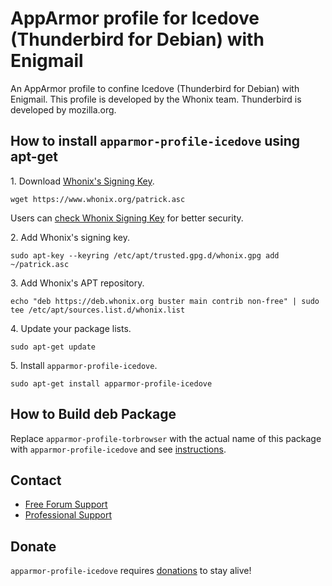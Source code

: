 # AppArmor profile for Icedove (Thunderbird for Debian) with Enigmail #

An AppArmor profile to confine Icedove (Thunderbird for Debian) with Enigmail.
This profile is developed by the Whonix team. Thunderbird is developed by
mozilla.org.
## How to install `apparmor-profile-icedove` using apt-get ##

1\. Download [Whonix's Signing Key]().

```
wget https://www.whonix.org/patrick.asc
```

Users can [check Whonix Signing Key](https://www.whonix.org/wiki/Whonix_Signing_Key) for better security.

2\. Add Whonix's signing key.

```
sudo apt-key --keyring /etc/apt/trusted.gpg.d/whonix.gpg add ~/patrick.asc
```

3\. Add Whonix's APT repository.

```
echo "deb https://deb.whonix.org buster main contrib non-free" | sudo tee /etc/apt/sources.list.d/whonix.list
```

4\. Update your package lists.

```
sudo apt-get update
```

5\. Install `apparmor-profile-icedove`.

```
sudo apt-get install apparmor-profile-icedove
```

## How to Build deb Package ##

Replace `apparmor-profile-torbrowser` with the actual name of this package with `apparmor-profile-icedove` and see [instructions](https://www.whonix.org/wiki/Dev/Build_Documentation/apparmor-profile-torbrowser).

## Contact ##

* [Free Forum Support](https://forums.whonix.org)
* [Professional Support](https://www.whonix.org/wiki/Professional_Support)

## Donate ##

`apparmor-profile-icedove` requires [donations](https://www.whonix.org/wiki/Donate) to stay alive!
